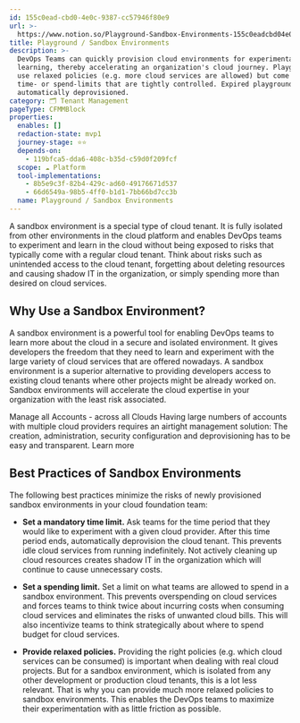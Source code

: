 ```yaml
---
id: 155c0ead-cbd0-4e0c-9387-cc57946f80e9
url: >-
  https://www.notion.so/Playground-Sandbox-Environments-155c0eadcbd04e0c9387cc57946f80e9
title: Playground / Sandbox Environments
description: >-
  DevOps Teams can quickly provision cloud environments for experimentation and
  learning, thereby accelerating an organization's cloud journey. Playgrounds
  use relaxed policies (e.g. more cloud services are allowed) but come with
  time- or spend-limits that are tightly controlled. Expired playgrounds are
  automatically deprovisioned. 
category: 🗂 Tenant Management
pageType: CFMMBlock
properties:
  enables: []
  redaction-state: mvp1
  journey-stage: ⭐️⭐️
  depends-on:
    - 119bfca5-dda6-408c-b35d-c59d0f209fcf
  scope: ☁️ Platform
  tool-implementations:
    - 8b5e9c3f-82b4-429c-ad60-49176671d537
    - 66d6549a-98b5-4ff0-b1d1-7bb66bd7cc3b
  name: Playground / Sandbox Environments
---
```


A sandbox environment is a special type of cloud tenant. It is fully isolated from other environments in the cloud platform and enables DevOps teams to experiment and learn in the cloud without being exposed to risks that typically come with a regular cloud tenant. Think about risks such as unintended access to the cloud tenant, forgetting about deleting resources and causing shadow IT in the organization, or simply spending more than desired on cloud services.

## Why Use a Sandbox Environment?

A sandbox environment is a powerful tool for enabling DevOps teams to learn more about the cloud in a secure and isolated environment. It gives developers the freedom that they need to learn and experiment with the large variety of cloud services that are offered nowadays. A sandbox environment is a superior alternative to providing developers access to existing cloud tenants where other projects might be already worked on. Sandbox environments will accelerate the cloud expertise in your organization with the least risk associated.

<!--notion-markdown-cms:raw-->
<CallToAction>
  <CtaHeader>Manage all Accounts - across all Clouds</CtaHeader>
  <CtaText>Having large numbers of accounts with multiple cloud providers requires an airtight management solution: The creation, administration, security configuration and deprovisioning has to be easy and transparent.</CtaText>
  <CtaButton class="btn-primary" url="https://www.meshcloud.io/2021/01/27/cloud-tenant-management-what-you-need-to-know-in-2021/">Learn more</CtaButton>
</CallToAction>

## Best Practices of Sandbox Environments

The following best practices minimize the risks of newly provisioned sandbox environments in your cloud foundation team:

- **Set a mandatory time limit.** Ask teams for the time period that they would like to experiment with a given cloud provider. After this time period ends, automatically deprovision the cloud tenant. This prevents idle cloud services from running indefinitely. Not actively cleaning up cloud resources creates shadow IT in the organization which will continue to cause unnecessary costs.

- **Set a spending limit.** Set a limit on what teams are allowed to spend in a sandbox environment. This prevents overspending on cloud services and forces teams to think twice about incurring costs when consuming cloud services and eliminates the risks of unwanted cloud bills. This will also incentivize teams to think strategically about where to spend budget for cloud services.

- **Provide relaxed policies.** Providing the right policies (e.g. which cloud services can be consumed) is important when dealing with real cloud projects. But for a sandbox environment, which is isolated from any other development or production cloud tenants, this is a lot less relevant. That is why you can provide much more relaxed policies to sandbox environments. This enables the DevOps teams to maximize their experimentation with as little friction as possible.

